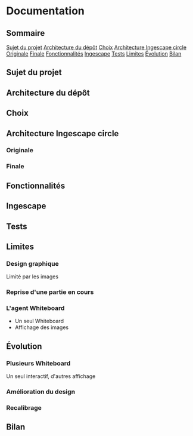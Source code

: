 # Documentation

## Sommaire
[Sujet du projet](#sujet-du-projet)
[Architecture du dépôt](#architecture-du-dépôt)
[Choix](#choix)
[Architecture Ingescape circle](#architecture-ingescape-circle)
[Originale](#originale)
[Finale](#finale)
[Fonctionnalités](#fonctionnalités)
[Ingescape](#ingescape)
[Tests](#tests)
[Limites](#limites)
[Évolution](#évolution)
[Bilan](#bilan)

## Sujet du projet

## Architecture du dépôt

## Choix

## Architecture Ingescape circle

### Originale

### Finale

## Fonctionnalités

## Ingescape

## Tests

## Limites
### Design graphique
Limité par les images
### Reprise d'une partie en cours
### L'agent Whiteboard
- Un seul Whiteboard
- Affichage des images

## Évolution
### Plusieurs Whiteboard
Un seul interactif, d'autres affichage
### Amélioration du design
### Recalibrage

## Bilan